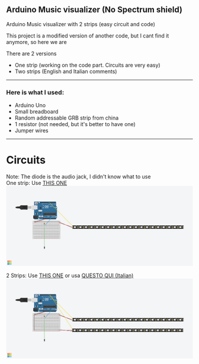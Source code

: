 <h2><b>Arduino Music visualizer (No Spectrum shield)</b></h2>

Arduino Music visualizer with 2 strips (easy circuit and code)

This project is a modified version of another code, but I cant find it anymore, so here we are

There are 2 versions
<ul>
  <li>One strip (working on the code part. Circuits are very easy)</li>
  <li>Two strips (English and Italian comments)</li>
</ul><hr>
<h3>Here is what I used:</h3>
<ul>
  <li>Arduino Uno</li>
  <li>Small breadboard</li>
  <li>Random addressable GRB strip from china</li>
  <li>1 resistor (not needed, but it's better to have one)</li>
  <li>Jumper wires</li>  
</ul>
<hr>
<h1>Circuits</h1>
Note: The diode is the audio jack, I didn't know what to use <br>
One strip: Use <a href="https://github.com/AirPlayerYT/arduino_music_visualizer/blob/main/Sketch_led_mono.ino">THIS ONE</a>
<img src="https://github.com/AirPlayerYT/arduino_music_vis/blob/main/Mono.png">

2 Strips: Use <a href="https://github.com/AirPlayerYT/arduino_music_visualizer/blob/main/Arduino%20visualizer%20(English).ino">THIS ONE</a> or usa <a href="https://github.com/AirPlayerYT/arduino_music_visualizer/blob/main/Arduino%20visualizer%20(Italian).ino">QUESTO QUI (Italian)</a>
<img src="https://github.com/AirPlayerYT/arduino_music_vis/blob/main/Double.png">
